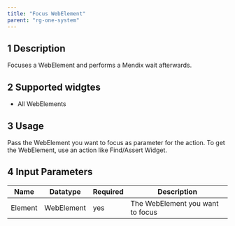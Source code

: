 ```yaml
---
title: "Focus WebElement"
parent: "rg-one-system"
---
```


## 1 Description

Focuses a WebElement and performs a Mendix wait afterwards.

## 2 Supported widgtes

* All WebElements

## 3 Usage

Pass the WebElement you want to focus as parameter for the action. To get the WebElement, use an action like Find/Assert Widget.

## 4 Input Parameters

Name | Datatype | Required | Description
--- | --- | --- | ---
Element | WebElement | yes | The WebElement you want to focus
